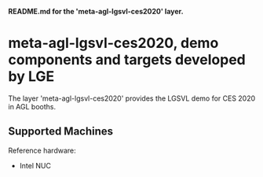 **README.md for the 'meta-agl-lgsvl-ces2020' layer.**

meta-agl-lgsvl-ces2020, demo components and targets developed by LGE
====================================================================

The layer 'meta-agl-lgsvl-ces2020' provides the LGSVL demo for
CES 2020 in AGL booths.


Supported Machines
------------------

Reference hardware:

* Intel NUC


